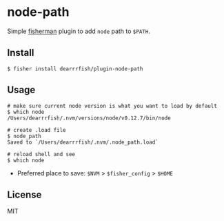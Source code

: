 # node-path

Simple [fisherman](http://fisherman.sh) plugin to add `node` path to `$PATH`.



## Install

``` 
$ fisher install dearrrfish/plugin-node-path
```



## Usage

``` 
# make sure current node version is what you want to load by default
$ which node
/Users/dearrrfish/.nvm/versions/node/v0.12.7/bin/node

# create .load file
$ node_path
Saved to `/Users/dearrrfish/.nvm/.node_path.load`

# reload shell and see
$ which node
```

- Preferred place to save:  `$NVM` > `$fisher_config` > `$HOME`



## License

MIT